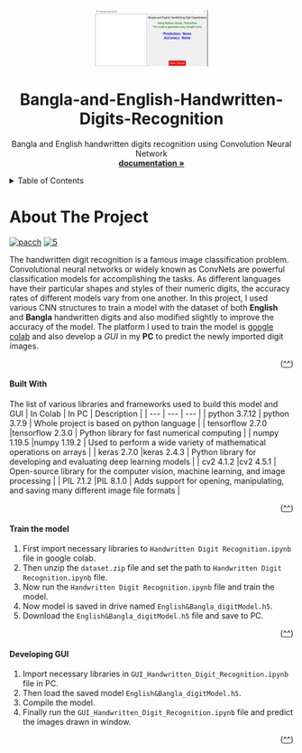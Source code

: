 <div id="top"></div>
<!-- PROJECT LOGO -->
<br />
<div align="center">
  <a href="https://github.com/othneildrew/Best-README-Template">
    <img src="Images/Project_window.PNG" alt="Logo" width="200" height="100">
  </a>

  <h1 align="center">Bangla-and-English-Handwritten-Digits-Recognition</h3>

  <p align="center">
    Bangla and English handwritten digits recognition using Convolution Neural Network
    <br />
    <a href="https://github.com/Perdente/Projects/blob/main/4th%20year/AI_courseProject/class_staffs/project%20proposal.pdf"><strong>documentation »</strong></a>
    <br />
  </p>
</div>

<!-- TABLE OF CONTENTS -->
<details>
  <summary>Table of Contents</summary>
  <ol>
    <li>
      <a href="#about-the-project">About The Project</a>
    </li>
    <li>
        <a href="#built-with">Built With</a>
    </li>
    <li>
      <a href="#train-the-model">Train the model</a>
    </li>
    <li>
      <a href="#developing-gui">Developing GUI</a>
    </li>
  </ol>
</details>


<!-- ABOUT THE PROJECT -->
# About The Project

<a href="https://ibb.co/D7xQM65"><img src="https://i.ibb.co/gD5JWXz/pacch.png" alt="pacch" border="0"></a>
<a href="https://ibb.co/n3vvQtZ"><img src="https://i.ibb.co/CJZZVDN/5.png" alt="5" border="0"></a>




The handwritten digit recognition is a famous image classification problem. Convolutional neural networks or widely known as ConvNets are powerful classification models for accomplishing the tasks. As different languages have their particular shapes and styles of their numeric digits, the accuracy rates of different models vary from one another. In this project, I used various CNN structures to train a model with the dataset of both **English** and **Bangla** handwritten digits and also modified slightly to improve the accuracy of the model. The platform I used to train the model is [google colab](https://colab.research.google.com/?utm_source=scs-index) and also develop a _GUI_ in my **PC**
to predict the newly imported digit images.

<p align="right">(<a href="#bangla-and-english-handwritten-digits-recognition">^^</a>)</p>


#### Built With

The list of various libraries and frameworks used to build this model and GUI
| In Colab | In PC | Description |
| --- | --- | --- |
| python $3.7.12$ | python $3.7.9$ | Whole project is based on python language |
| tensorflow $2.7.0$ |tensorflow $2.3.0$ | Python library for fast numerical computing  |
| numpy $1.19.5$ |numpy $1.19.2$ | Used to perform a wide variety of mathematical operations on arrays |
| keras $2.7.0$ |keras $2.4.3$ |  Python library for developing and evaluating deep learning models |
| cv2 $4.1.2$ |cv2 $4.5.1$ |  Open-source library for the computer vision, machine learning, and image processing |
| PIL $7.1.2$ |PIL $8.1.0$ | Adds support for opening, manipulating, and saving many different image file formats |


<p align="right">(<a href="#bangla-and-english-handwritten-digits-recognition">^^</a>)</p>

<!-- GETTING STARTED -->

#### Train the model
1. First import necessary libraries to `Handwritten Digit Recognition.ipynb` file in google colab.
2. Then unzip the `dataset.zip` file and set the path to `Handwritten Digit Recognition.ipynb` file.
3. Now run the `Handwritten Digit Recognition.ipynb` file and train the model.
4. Now model is saved in drive named `English&Bangla_digitModel.h5`.
5. Download the `English&Bangla_digitModel.h5` file and save to PC.

<p align="right">(<a href="#bangla-and-english-handwritten-digits-recognition">^^</a>)</p>

#### Developing GUI
1. Import necessary libraries in `GUI_Handwritten_Digit_Recognition.ipynb` file in PC.
2. Then load the saved model `English&Bangla_digitModel.h5`.
3. Compile the model.
4. Finally run the `GUI_Handwritten_Digit_Recognition.ipynb` file and predict the images drawn in window.

<p align="right">(<a href="#bangla-and-english-handwritten-digits-recognition">^^</a>)</p>







